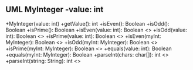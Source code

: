 UML
MyInteger
-value: int
-----------
+MyInteger(value: int)
+getValue(): int
+isEven(): Boolean
+isOdd(): Boolean
+isPrime(): Boolean
+isEven(value: int): Boolean <<static>>
+isOdd(value: int): Boolean <<static>>
+isPrime(value: int): Boolean <<static>>
+isEven(myInt: MyInteger): Boolean <<static>>
+isOdd(myInt: MyInteger): Boolean <<static>>
+isPrime(myInt: MyInteger): Boolean <<static>>
+equals(value: int): Boolean
+equals(myInt: MyInteger): Boolean
+parseInt(chars: char[]): int <<static>>
+parseInt(string: String): int <<static>>